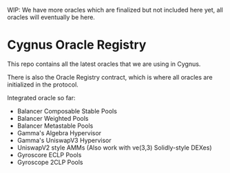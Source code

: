 WIP: We have more oracles which are finalized but not included here yet, all oracles will eventually be here.

# Cygnus Oracle Registry

This repo contains all the latest oracles that we are using in Cygnus.

There is also the Oracle Registry contract, which is where all oracles are initialized in the protocol.

Integrated oracle so far:

- Balancer Composable Stable Pools
- Balancer Weighted Pools
- Balancer Metastable Pools
- Gamma's Algebra Hypervisor 
- Gamma's UniswapV3 Hypervisor
- UniswapV2 style AMMs (Also work with ve(3,3) Solidly-style DEXes)
- Gyroscore ECLP Pools
- Gyroscope 2CLP Pools
